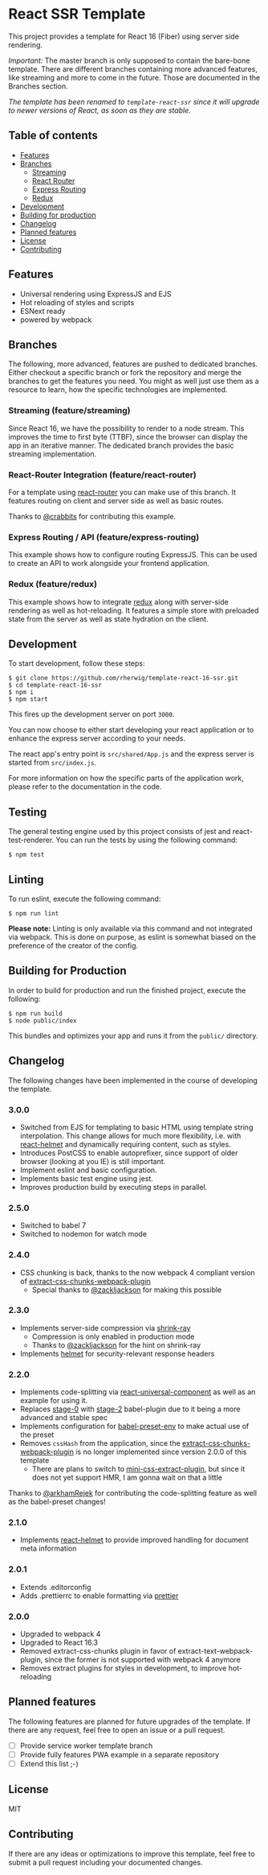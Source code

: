 # React SSR Template
This project provides a template for React 16 (Fiber) using server
side rendering.

*Important:* The master branch is only supposed to contain the bare-bone template.
There are different branches containing more advanced features, like streaming and 
more to come in the future. Those are documented in the Branches section.

*The template has been renamed to `template-react-ssr` since it will upgrade to newer versions of React, as soon
as they are stable.*

## Table of contents

* [Features](#features)
* [Branches](#branches)
    * [Streaming](#streaming-(feature/streaming))
    * [React Router](#react-router-integration-(feature/react-router))
    * [Express Routing](#express-routing-/-api-(feature/express-routing))
    * [Redux](#redux-(feature/redux))
* [Development](#development)
* [Building for production](#building-for-production)
* [Changelog](#changelog)
* [Planned features](#planned-features)
* [License](#license)
* [Contributing](#contributing)

## Features
* Universal rendering using ExpressJS and EJS
* Hot reloading of styles and scripts
* ESNext ready
* powered by webpack

## Branches
The following, more advanced, features are pushed to dedicated branches. 
Either checkout a specific branch or fork the repository and merge the branches to 
get the features you need. You might as well just use them as a resource to learn, how
the specific technologies are implemented.

### Streaming (feature/streaming)
Since React 16, we have the possibility to render to a node stream. This improves the time to first byte (TTBF), 
since the browser can display the app in an iterative manner. The dedicated branch provides the basic streaming 
implementation.

### React-Router Integration (feature/react-router)
For a template using [react-router](https://github.com/ReactTraining/react-router) you can make use of this branch.
It features routing on client and server side as well as basic routes.

Thanks to [@crabbits](https://github.com/crabbits) for contributing this example.

### Express Routing / API (feature/express-routing)
This example shows how to configure routing ExpressJS. This can be used to create
an API to work alongside your frontend application.

### Redux (feature/redux)
This example shows how to integrate [redux](https://redux.js.org) along with server-side rendering
as well as hot-reloading. It features a simple store with preloaded state
from the server as well as state hydration on the client.

## Development
To start development, follow these steps:

```
$ git clone https://github.com/rherwig/template-react-16-ssr.git
$ cd template-react-16-ssr
$ npm i
$ npm start
```

This fires up the development server on port `3000`.

You can now choose to either start developing your react application or
to enhance the express server according to your needs.

The react app's entry point is `src/shared/App.js` and the express
server is started from `src/index.js`.

For more information on how the specific parts of the application work,
please refer to the documentation in the code.

## Testing
The general testing engine used by this project consists of jest and react-test-renderer.
You can run the tests by using the following command:
```
$ npm test
```

## Linting
To run eslint, execute the following command:
```
$ npm run lint
```

**Please note:** Linting is only available via this command and not integrated
via webpack. This is done on purpose, as eslint is somewhat biased on the preference
of the creator of the config.

## Building for Production
In order to build for production and run the finished project, execute
the following:

```
$ npm run build
$ node public/index
```

This bundles and optimizes your app and runs it from the `public/`
directory.

## Changelog
The following changes have been implemented in the course of developing
the template.

### 3.0.0
* Switched from EJS for templating to basic HTML using template string interpolation.
This change allows for much more flexibility, i.e. with [react-helmet](https://github.com/nfl/react-helmet)
and dynamically requiring content, such as styles.
* Introduces PostCSS to enable autoprefixer, since support of older browser (looking at you IE) is still important.
* Implement eslint and basic configuration.
* Implements basic test engine using jest.
* Improves production build by executing steps in parallel.

### 2.5.0
* Switched to babel 7
* Switched to nodemon for watch mode

### 2.4.0
* CSS chunking is back, thanks to the now webpack 4 compliant version of [extract-css-chunks-webpack-plugin](https://github.com/faceyspacey/extract-css-chunks-webpack-plugin)
  * Special thanks to [@zackljackson](https://github.com/zackljackson) for making this possible

### 2.3.0
* Implements server-side compression via [shrink-ray](https://github.com/aickin/shrink-ray)
  * Compression is only enabled in production mode
  * Thanks to [@zackljackson](https://github.com/zackljackson) for the hint on shrink-ray
* Implements [helmet](https://github.com/helmetjs/helmet) for security-relevant response headers

### 2.2.0
* Implements code-splitting via [react-universal-component](https://github.com/faceyspacey/react-universal-component)
as well as an example for using it.
* Replaces [stage-0](https://babeljs.io/docs/plugins/preset-stage-0/) with [stage-2](https://babeljs.io/docs/plugins/preset-stage-2/) babel-plugin
due to it being a more advanced and stable spec
* Implements configuration for [babel-preset-env](https://babeljs.io/docs/plugins/preset-env) to make actual use of the preset
* Removes `cssHash` from the application, since the [extract-css-chunks-webpack-plugin](https://github.com/faceyspacey/extract-css-chunks-webpack-plugin)
is no longer implemented since version 2.0.0 of this template
  * There are plans to switch to [mini-css-extract-plugin](https://github.com/webpack-contrib/mini-css-extract-plugin),
  but since it does not yet support HMR, I am gonna wait on that a little

Thanks to [@arkhamRejek](https://github.com/arkhamRejek) for contributing the code-splitting feature 
as well as the babel-preset changes!

### 2.1.0
* Implements [react-helmet](https://github.com/nfl/react-helmet) to provide improved handling for document meta information

### 2.0.1
* Extends .editorconfig
* Adds .prettierrc to enable formatting via [prettier](https://prettier.io)

### 2.0.0
* Upgraded to webpack 4
* Upgraded to React 16.3
* Removed extract-css-chunks plugin in favor of extract-text-webpack-plugin,
since the former is not supported with webpack 4 anymore
* Removes extract plugins for styles in development, to improve hot-reloading 

## Planned features
The following features are planned for future upgrades of the template.
If there are any request, feel free to open an issue or a pull request.

- [ ] Provide service worker template branch
- [ ] Provide fully features PWA example in a separate repository
- [ ] Extend this list ;-)

## License
MIT

## Contributing
If there are any ideas or optimizations to improve this template,
feel free to submit a pull request including your documented changes.
